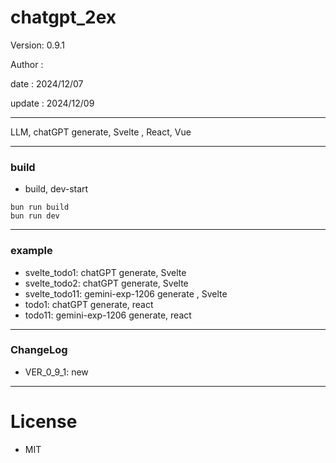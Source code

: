 ﻿# chatgpt_2ex

 Version: 0.9.1

 Author :
 
 date : 2024/12/07

 update : 2024/12/09 

***

LLM, chatGPT generate, Svelte , React, Vue

***
### build

* build, dev-start

```
bun run build
bun run dev
```

***
### example

* svelte_todo1: chatGPT generate, Svelte
* svelte_todo2: chatGPT generate, Svelte
* svelte_todo11: gemini-exp-1206 generate , Svelte
* todo1: chatGPT generate, react
* todo11: gemini-exp-1206 generate, react

***
### ChangeLog

* VER_0_9_1: new

*** 
# License

* MIT

